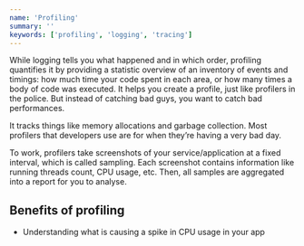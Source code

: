 ```yaml
---
name: 'Profiling'
summary: ''
keywords: ['profiling', 'logging', 'tracing']
---
```


While logging tells you what happened and in which order, profiling quantifies it by providing a statistic overview of an inventory of events and timings: how much time your code spent in each area, or how many times a body of code was executed. It helps you create a profile, just like profilers in the police. But instead of catching bad guys, you want to catch bad performances.

It tracks things like memory allocations and garbage collection. Most profilers that developers use are for when they’re having a very bad day.

To work, profilers take screenshots of your service/application at a fixed interval, which is called sampling. Each screenshot contains information like running threads count, CPU usage, etc. Then, all samples are aggregated into a report for you to analyse.

## Benefits of profiling

- Understanding what is causing a spike in CPU usage in your app
